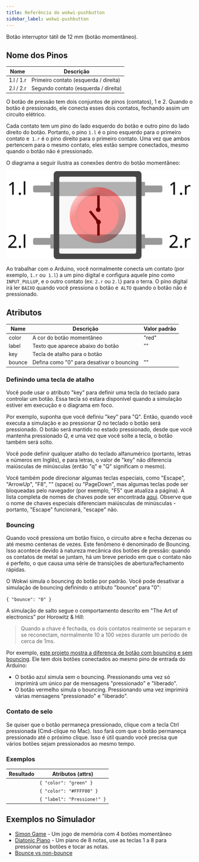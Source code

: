 ```yaml
---
title: Referência do wokwi-pushbutton
sidebar_label: wokwi-pushbutton
---
```


Botão interruptor tátil de 12 mm (botão momentâneo).

<wokwi-pushbutton />

## Nome dos Pinos

| Nome      | Descrição                             |
| --------- | ------------------------------------- |
| 1.l / 1.r | Primeiro contato (esquerda / direita) |
| 2.l / 2.r | Segundo contato (esquerda / direita)  |

O botão de pressão tem dois conjuntos de pinos (contatos), 1 e 2.
Quando o botão é pressionado, ele conecta esses dois contatos, fechando assim um circuito elétrico.

Cada contato tem um pino do lado esquerdo do botão e outro pino do lado direito do botão.
Portanto, o pino `1.l` é o pino esquerdo para o primeiro contato e` 1.r` é o pino direito para o primeiro contato. Uma vez que ambos pertencem
para o mesmo contato, eles estão sempre conectados, mesmo quando o botão não é pressionado.

O diagrama a seguir ilustra as conexões dentro do botão momentâneo:

![Diagrama de conexão do botão momentâneo](wokwi-pushbutton-diagram.svg)

Ao trabalhar com o Arduino, você normalmente conecta um contato (por exemplo, `1.r` ou` 1.l`) a um pino digital e configura
aquele pino como `INPUT_PULLUP`, e o outro contato (ex: `2.r` ou `2.l`) para o terra. O pino digital irá ler
`BAIXO` quando você pressiona o botão e` ALTO` quando o botão não é pressionado.

## Atributos

| Name   | Descrição                                 | Valor padrão  |
| ------ | ----------------------------------------- | ------------- |
| color  | A cor do botão momentâneo                 | "red"         |
| label  | Texto que aparece abaixo do botão         | ""            |
| key    | Tecla de atalho para o botão              |               |
| bounce | Defina como "0" para desativar o bouncing | ""            |

### Definindo uma tecla de atalho

Você pode usar o atributo "key" para definir uma tecla do teclado para controlar um botão.
Essa tecla só estara disponível quando a simulação estiver em execução e o diagrama em foco.

Por exemplo, suponha que você definiu "key" para "Q". Então, quando você executa a simulação e
ao pressionar _Q_ no teclado o botão será pressionado. O botão será mantido
no estado pressionado, desde que você mantenha pressionado _Q_, e uma vez que você solte a tecla,
o botão também será solto.

Você pode definir qualquer atalho do teclado alfanumérico (portanto, letras e números em Inglês), e para letras,
o valor de "key" não diferencia maiúsculas de minúsculas (então "q" e "Q" significam o mesmo).

Você também pode direcionar algumas teclas especiais, como "Escape", "ArrowUp", "F8", "" (space) ou "PageDown", mas algumas teclas
pode ser bloqueadas pelo navegador (por exemplo, "F5" que atualiza a página).
A lista completa de nomes de chaves pode ser encontrada [aqui](https://developer.mozilla.org/en-US/docs/Web/API/KeyboardEvent/key/Key_Values).
Observe que o nome de chaves especiais diferenciam maiúsculas de minúsculas - portanto, "Escape" funcionará, "escape" não.

### Bouncing

Quando você pressiona um botão físico, o circuito abre e fecha dezenas ou até mesmo centenas de vezes.
Este fenômeno é denominado de Bouncing. Isso acontece devido à natureza mecânica dos botões de pressão:
quando os contatos de metal se juntam, há um breve período em que o contato não é perfeito, o que
causa uma série de transições de abertura/fechamento rápidas.

O Wokwi simula o bouncing do botão por padrão. Você pode desativar a simulação de bouncing definindo o
atributo "bounce" para "0":

`{ "bounce": "0" }`

A simulação de salto segue o comportamento descrito em "The Art of electronics" por Horowitz & Hill:

> Quando a chave é fechada, os dois contatos realmente se separam e se reconectam, normalmente 10 a 100
> vezes durante um período de cerca de 1ms.

Por exemplo, [este projeto mostra a diferença de botão com bouncing e sem bouncing](https://wokwi.com/arduino/projects/288681423014986248).
Ele tem dois botões conectados ao mesmo pino de entrada do Arduino:

- O botão azul simula sem o bouncing. Pressionando uma vez só imprimirá um único par de mensagens "pressionado" e "liberado".
- O botão vermelho simula o bouncing. Pressionando uma vez imprimirá várias mensagens "pressionado" e "liberado".

### Contato de selo

Se quiser que o botão permaneça pressionado, clique com a tecla Ctrl pressionada (Cmd-clique no Mac). Isso fará com que o botão permaneça pressionado até o próximo clique.
Isso é útil quando você precisa que vários botões sejam pressionados ao mesmo tempo.

### Exemplos

| Resultado                               | Atributos (attrs)           |
| --------------------------------------- | --------------------------- |
| <wokwi-pushbutton color="green" />      | `{ "color": "green" }`      |
| <wokwi-pushbutton color="#FFFF00" />    | `{ "color": "#FFFF00" }`    |
| <wokwi-pushbutton label="Pressione!" /> | `{ "label": "Pressione!" }` |

## Exemplos no Simulador

- [Simon Game](https://wokwi.com/arduino/libraries/demo/simon-game) - Um jogo de memória com 4 botões momentâneo
- [Diatonic Piano](https://wokwi.com/arduino/projects/291958456169005577) - Um piano de 8 notas, use as teclas 1 a 8 para pressionar os botões e tocar as notas.
- [Bounce vs non-bounce](https://wokwi.com/arduino/projects/288681423014986248)
